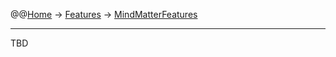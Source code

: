 @@[Home](Home.md) -> [Features](Features.md) -> [MindMatterFeatures](MindMatterFeatures.md)

---


TBD